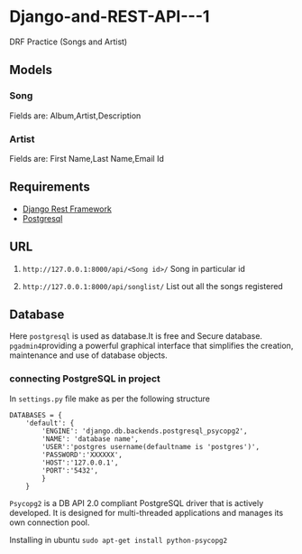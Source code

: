 # Django-and-REST-API---1
DRF Practice (Songs and Artist)



## Models
### Song
Fields are: Album,Artist,Description

### Artist

Fields are: First Name,Last Name,Email Id

## Requirements

* [Django Rest Framework](https://www.django-rest-framework.org/tutorial/quickstart/)
* [Postgresql](https://www.postgresql.org/)



## URL

1. `http://127.0.0.1:8000/api/<Song id>/` Song in particular id 

2. `http://127.0.0.1:8000/api/songlist/` List out all the songs registered 

## Database
Here `postgresql` is used as database.It is free and Secure database. `pgadmin4`providing a powerful graphical interface that simplifies the creation, maintenance and use of database objects.

### connecting PostgreSQL in project

In `settings.py` file make as per the following structure


    DATABASES = {
        'default': {
            'ENGINE': 'django.db.backends.postgresql_psycopg2',
            'NAME': 'database name',
            'USER':'postgres username(defaultname is 'postgres')',
            'PASSWORD':'XXXXXX',
            'HOST':'127.0.0.1',
            'PORT':'5432',
            }
        }

`Psycopg2` is a DB API 2.0 compliant PostgreSQL driver that is actively developed. It is designed for multi-threaded applications and manages its own connection pool.

Installing in ubuntu `sudo apt-get install python-psycopg2`


